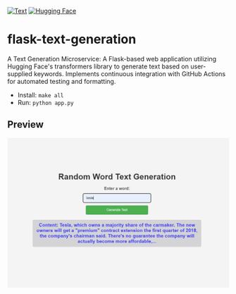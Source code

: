 
[![Text](https://github.com/msbeigi/flask-text-generation/actions/workflows/main.yml/badge.svg)](https://github.com/msbeigi/flask-text-generation/actions)
[![Hugging Face](https://img.shields.io/badge/Hugging%20Face-Transformers-green)](https://huggingface.co/)
# flask-text-generation
A Text Generation Microservice: A Flask-based web application utilizing Hugging Face's transformers library to generate text based on user-supplied keywords. Implements continuous integration with GitHub Actions for automated testing and formatting.

* Install:  `make all`
* Run:  `python app.py`

## Preview
<img src="https://github.com/msbeigi/flask-text-generation/blob/main/image/preview.jpg"   width="550">
